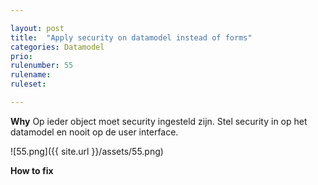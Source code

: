 ```yaml
---

layout: post
title:  "Apply security on datamodel instead of forms"
categories: Datamodel
prio: 
rulenumber: 55
rulename: 
ruleset: 

---
```


**Why**
Op ieder object moet security ingesteld zijn. Stel security in op het datamodel en nooit op de user interface.

![55.png]({{ site.url }}/assets/55.png)

**How to fix**
